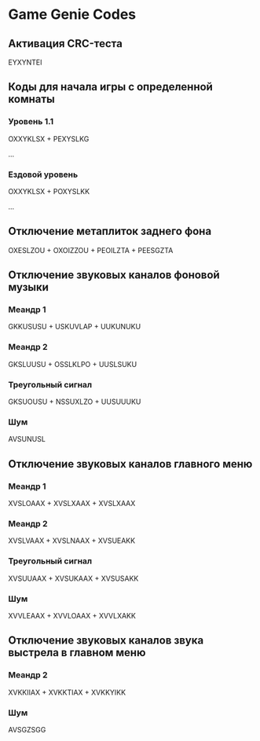 # Game Genie Codes

## Активация CRC-теста

EYXYNTEI

## Коды для начала игры с определенной комнаты

### Уровень 1.1

OXXYKLSX + PEXYSLKG

...

### Ездовой уровень

OXXYKLSX + POXYSLKK

...

## Отключение метаплиток заднего фона

OXESLZOU + OXOIZZOU + PEOILZTA + PEESGZTA

## Отключение звуковых каналов фоновой музыки

### Меандр 1

GKKUSUSU + USKUVLAP + UUKUNUKU

### Меандр 2

GKSLUUSU + OSSLKLPO + UUSLSUKU

### Треугольный сигнал

GKSUOUSU + NSSUXLZO + UUSUUUKU

### Шум

AVSUNUSL

## Отключение звуковых каналов главного меню

### Меандр 1

XVSLOAAX + XVSLXAAX + XVSLXAAX

### Меандр 2

XVSLVAAX + XVSLNAAX + XVSUEAKK

### Треугольный сигнал

XVSUUAAX + XVSUKAAX + XVSUSAKK

### Шум

XVVLEAAX + XVVLOAAX + XVVLXAKK

## Отключение звуковых каналов звука выстрела в главном меню

### Меандр 2

XVKKIIAX + XVKKTIAX + XVKKYIKK

### Шум

AVSGZSGG

